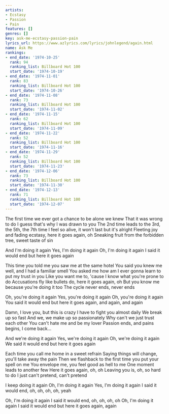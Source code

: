 ```yaml
---
artists:
- Ecstasy
- Passion
- Pain
features: []
genres: []
key: ask-me-ecstasy-passion-pain
lyrics_url: https://www.azlyrics.com/lyrics/johnlegend/again.html
name: Ask Me
rankings:
- end_date: '1974-10-25'
  rank: 94
  ranking_list: Billboard Hot 100
  start_date: '1974-10-19'
- end_date: '1974-11-01'
  rank: 83
  ranking_list: Billboard Hot 100
  start_date: '1974-10-26'
- end_date: '1974-11-08'
  rank: 73
  ranking_list: Billboard Hot 100
  start_date: '1974-11-02'
- end_date: '1974-11-15'
  rank: 62
  ranking_list: Billboard Hot 100
  start_date: '1974-11-09'
- end_date: '1974-11-22'
  rank: 52
  ranking_list: Billboard Hot 100
  start_date: '1974-11-16'
- end_date: '1974-11-29'
  rank: 52
  ranking_list: Billboard Hot 100
  start_date: '1974-11-23'
- end_date: '1974-12-06'
  rank: 73
  ranking_list: Billboard Hot 100
  start_date: '1974-11-30'
- end_date: '1974-12-13'
  rank: 71
  ranking_list: Billboard Hot 100
  start_date: '1974-12-07'
---
```


The first time we ever got a chance to be alone we knew
That it was wrong to do
I guess that's why I was drawn to you
The 2nd time leads to the 3rd, the 5th, the 7th time
I feel so alive, it won't last but it's alright
Fleeting joy and fading ecstasy, here it goes again, oh
Sneaking fruit from the forbidden tree, sweet taste of sin

And I'm doing it again
Yes, I'm doing it again
Oh, I'm doing it again
I said it would end but here it goes again

This time you told me you saw me at the same hotel
You said you knew me well, and I had a familiar smell
You asked me how am I ever gonna learn to put my trust in you
Like you want me to, 'cause I know what you're prone to do
Accusations fly like bullets do, here it goes again, oh
But you know me because you're doing it too
The cycle never ends, never ends

Oh, you're doing it again
Yes, you're doing it again
Oh, you're doing it again
You said it would end but here it goes again, and again, and again

Damn, I love you, but this is crazy
I have to fight you almost daily
We break up so fast
And we, we make up so passionately
Why can't we just trust each other
You can't hate me and be my lover
Passion ends, and pains begins, I come back...

And we're doing it again
Yes, we're doing it again
Oh, we're doing it again
We said it would end but here it goes again

Each time you call me home in a sweet refrain
Saying things will change, you'll take away the pain
Then we flashback to the first time you put your spell on me
You envelope me, you feel good as hell to me
One moment leads to another few
Here it goes again, oh, oh
Leaving you is, oh, so hard to do
I just can't pretend, can't pretend

I keep doing it again
Oh, I'm doing it again
Yes, I'm doing it again
I said it would end, oh, oh, oh, oh, yeah

Oh, I'm doing it again
I said it would end, oh, oh, oh, oh
Oh, I'm doing it again
I said it would end but here it goes again, again



